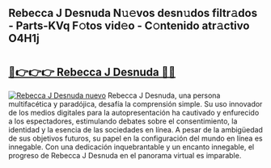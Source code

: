 ## Rebecca J Desnuda N𝚞𝚎vos desn𝚞dos filtr𝚊dos - Parts-KVq F𝚘tos vid𝚎o - C𝚘ntenido atr𝚊ctivo O4H1j

# <h2><a href="http://mb4h0wk.tromn.icu/?c=Rebecca+J+Desnuda">🔗👉👉👉 Rebecca J Desnuda 🔗🔗</a></h2>

[![Rebecca J Desnuda nuevo](https://i.imgur.com/pEAQMta.gif)](http://mb4h0wk.tromn.icu/?c=Rebecca+J+Desnuda)
Rebecca J Desnuda, una persona multifacética y paradójica, desafía la comprensión simple. Su uso innovador de los medios digitales para la autopresentación ha cautivado y enfurecido a los espectadores, estimulando debates sobre el consentimiento, la identidad y la esencia de las sociedades en línea. A pesar de la ambigüedad de sus objetivos futuros, su papel en la configuración del mundo en línea es innegable. Con una dedicación inquebrantable y un encanto innegable, el progreso de Rebecca J Desnuda en el panorama virtual es imparable.
